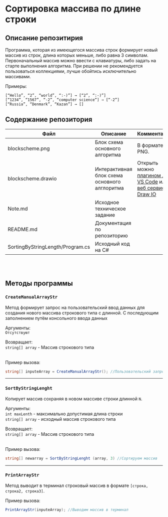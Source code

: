 # Сортировка массива по длине строки 

## Описание репозитирия
Программа, которая из имеющегося массива строк формирует новый массив из строк, длина которых меньше, либо равна 3 символам. Первоначальный массив можно ввести с клавиатуры, либо задать на старте выполнения алгоритма. При решении не рекомендуется пользоваться коллекциями, лучше обойтись исключительно массивами.

Примеры:
```
[“Hello”, “2”, “world”, “:-)”] → [“2”, “:-)”]
[“1234”, “1567”, “-2”, “computer science”] → [“-2”]
[“Russia”, “Denmark”, “Kazan”] → []
```

## Содержание репозитория

|Файл |Описание|Комментарий|
|-|--------|------|
|blockscheme.png|Блок схема основного алгоритма|В формате PNG.|
|blockscheme.drawio|Интерактивная блок схема основного алглоритма|Открыть можно [плагином для VS Code](https://marketplace.visualstudio.com/items?itemName=hediet.vscode-drawio) или [веб сервисом Draw IO](https://app.diagrams.net/)|
|Note.md |Исходное техническое задание||
|README.md |Документация по репозиторию||
|SortingByStringLength/Program.cs |Исходный код на C#||

<br>
<br>

## Методы программы

### `CreateManualArrayStr`<br>
Метод формирует запрос на пользовательский ввод данных для создания нового массива строкового типа с длинной. С последующим заполнением путём консольного ввода данных<br>

Аргументы:<br>
`Отсутствуют`<br>

Возвращает:<br>
`string[] array` - Массив строкового типа<br>
<br>

Пример вызова:<br>
```cs
string[] inputeArray = CreateManualArrayStr(); //Пользовательский запрос на создание массив
```
---
### `SortByStringLenght`<br>
Копирует массив сохраняя в новом массиве строки длинной `N`.<br>

Аргументы:<br>
`int maxLenth` - максимально допустимая длина строки<br>
`string[] array` - исходный массив строкового типа<br>

Возвращает:<br>
`string[] array` - Массив строкового типа<br>
<br>

Пример вызова:<br>
```cs
string[] newarray = SortByStringLenght (array, 3) //Сортируем массив
```

---
### `PrintArrayStr`<br>
Метод выводит в терминал строковый массив в формате `[строка, строка2, строка3]`.<br>

Пример вызова:<br>
```cs
PrintArrayStr(inputeArray); //Выводим массив в терминал
```